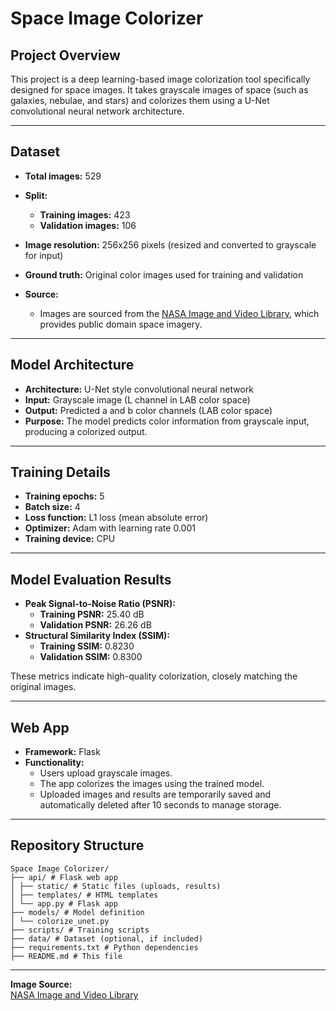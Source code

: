 # Space Image Colorizer

## Project Overview

This project is a deep learning-based image colorization tool specifically designed for space images. It takes grayscale images of space (such as galaxies, nebulae, and stars) and colorizes them using a U-Net convolutional neural network architecture.

---

## Dataset

- **Total images:** 529
- **Split:**  
  - **Training images:** 423
  - **Validation images:** 106
- **Image resolution:** 256x256 pixels (resized and converted to grayscale for input)
- **Ground truth:** Original color images used for training and validation

- **Source:**  
  - Images are sourced from the [NASA Image and Video Library](https://images.nasa.gov/), which provides public domain space imagery.

---

## Model Architecture

- **Architecture:** U-Net style convolutional neural network
- **Input:** Grayscale image (L channel in LAB color space)
- **Output:** Predicted a and b color channels (LAB color space)
- **Purpose:** The model predicts color information from grayscale input, producing a colorized output.

---

## Training Details

- **Training epochs:** 5
- **Batch size:** 4
- **Loss function:** L1 loss (mean absolute error)
- **Optimizer:** Adam with learning rate 0.001
- **Training device:** CPU

---

## Model Evaluation Results

- **Peak Signal-to-Noise Ratio (PSNR):**
  - **Training PSNR:** 25.40 dB
  - **Validation PSNR:** 26.26 dB
- **Structural Similarity Index (SSIM):**
  - **Training SSIM:** 0.8230
  - **Validation SSIM:** 0.8300

These metrics indicate high-quality colorization, closely matching the original images.

---

## Web App

- **Framework:** Flask
- **Functionality:**  
  - Users upload grayscale images.
  - The app colorizes the images using the trained model.
  - Uploaded images and results are temporarily saved and automatically deleted after 10 seconds to manage storage.

---

## Repository Structure

```
Space Image Colorizer/
├── api/ # Flask web app
│ ├── static/ # Static files (uploads, results)
│ ├── templates/ # HTML templates
│ └── app.py # Flask app
├── models/ # Model definition
│ └── colorize_unet.py
├── scripts/ # Training scripts
├── data/ # Dataset (optional, if included)
├── requirements.txt # Python dependencies
├── README.md # This file
```

---

**Image Source:**  
[NASA Image and Video Library](https://images.nasa.gov/)
